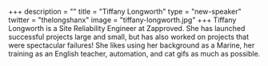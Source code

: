 +++
description = ""
title = "Tiffany Longworth"
type = "new-speaker"
twitter = "thelongshanx"
image = "tiffany-longworth.jpg"
+++
Tiffany Longworth is a Site Reliability Engineer at Zapproved. She has launched successful projects large and small, but has also worked on projects that were spectacular failures! She likes using her background as a Marine, her training as an English teacher, automation, and cat gifs as much as possible.